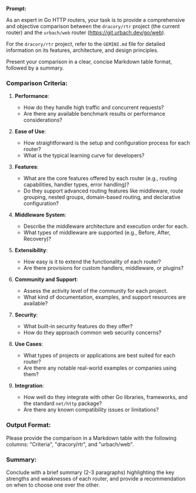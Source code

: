**Prompt:**

As an expert in Go HTTP routers, your task is to provide a comprehensive and objective comparison between the `dracory/rtr` project (the current router) and the `urbach/web` router (https://git.urbach.dev/go/web).

For the `dracory/rtr` project, refer to the `GEMINI.md` file for detailed information on its features, architecture, and design principles.

Present your comparison in a clear, concise Markdown table format, followed by a summary.

### Comparison Criteria:

1.  **Performance**:
    *   How do they handle high traffic and concurrent requests?
    *   Are there any available benchmark results or performance considerations?

2.  **Ease of Use**:
    *   How straightforward is the setup and configuration process for each router?
    *   What is the typical learning curve for developers?

3.  **Features**:
    *   What are the core features offered by each router (e.g., routing capabilities, handler types, error handling)?
    *   Do they support advanced routing features like middleware, route grouping, nested groups, domain-based routing, and declarative configuration?

4.  **Middleware System**:
    *   Describe the middleware architecture and execution order for each.
    *   What types of middleware are supported (e.g., Before, After, Recovery)?

5.  **Extensibility**:
    *   How easy is it to extend the functionality of each router?
    *   Are there provisions for custom handlers, middleware, or plugins?

6.  **Community and Support**:
    *   Assess the activity level of the community for each project.
    *   What kind of documentation, examples, and support resources are available?

7.  **Security**:
    *   What built-in security features do they offer?
    *   How do they approach common web security concerns?

8.  **Use Cases**:
    *   What types of projects or applications are best suited for each router?
    *   Are there any notable real-world examples or companies using them?

9.  **Integration**:
    *   How well do they integrate with other Go libraries, frameworks, and the standard `net/http` package?
    *   Are there any known compatibility issues or limitations?

### Output Format:

Please provide the comparison in a Markdown table with the following columns: "Criteria", "dracory/rtr", and "urbach/web".

### Summary:

Conclude with a brief summary (2-3 paragraphs) highlighting the key strengths and weaknesses of each router, and provide a recommendation on when to choose one over the other.